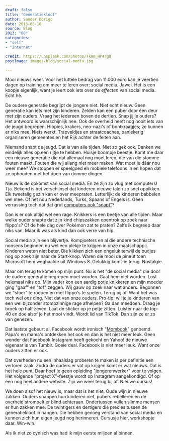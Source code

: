 ```yaml
---
draft: false
title: "Generatiekloof"
author: Sander Dorigo
date: 2013-08-16
source: Blog
2013: "08"
categories:
- "self"
- "Internet"

credit: https://unsplash.com/photos/Tk9m_HP4rgQ
postImage: images/blog/social-media.jpg

---
```


Mooi nieuws weer. Voor het luttele bedrag van 11.000 euro kan je veertien dagen op training om meer te leren over: social media. Jawel. Het is een koopje eigenlijk, want je leert ook iets over de *effecten* van social media. Echt hè.

<!--more-->

De oudere generatie begrijpt de jongere niet. Niet echt nieuw. Geen generatie kan iets met zijn kinderen. Zelden kan een puber door één deur met zijn ouders. Vraag het iedereen boven de dertien. Snap jij je ouders? Het antwoord is waarschijnlijk nee. Ook de overheid heeft nog nooit iets van de jeugd begrepen. Hippies, krakers, neo-nazi's of bontkraagjes; ze kunnen er niks mee. Niets werkt. Trapveldjes en straatcoaches, paniekerig organiseren gemeentes en het Rijk achter de feiten aan.

Niemand snapt de jeugd. Dat is van alle tijden. Niet zo gek ook. Denken we eindelijk alles op een rijtje te hebben. Huisje boompje beestje. Komt me daar een nieuwe generatie die dat allemaal nog moet leren, die van die stomme fouten maakt. Fouten die wij allang niet meer maken. Wat moet je dáár nou weer mee? We stoppen er speelgoed en mobiele telefoons in en hopen dat ze ophouden met het doen van domme dingen.

Nieuw is de opkomst van social media. En ze zijn zo vlug met computers! Tja. Bekend is het verschijnsel dat kinderen nieuwe talen zo snel oppikken. Elk tweetalig gezin kan er over meepraten. Letterlijk: de kinderen babbelen wel mee. Of het nou Nederlands, Turks, Spaans of Engels is. Geen verrassing toch dat dat grut [computers ook "snapt"](http://www.coding2learn.org/blog/2013/07/29/kids-cant-use-computers/)?

Dan is er ook altijd wel een rage. Knikkers is een beetje van alle tijden. Maar welke ouder snapte dat zijn kind chipszakken opentrok op zoek naar flippo's? Of de hele dag over Pokémon zat te praten? Zelfs ik begreep daar niks van. Maar ik was als kind dan ook verre van hip.

Social media zijn een blijvertje. Kompjoeters en al die andere technische nonsens beginnen nu wel een plekje te krijgen in onze maatschappij. Kinderen weten niet beter. Die klikken zich een ongeluk terwijl de oudjes nog op zoek zijn naar de Start-knop. Waren die mooi de pineut toen Microsoft hem weghaalde uit Windows 8. Gelukkig komt-ie terug. Nostalgie.

Maar om terug te komen op mijn punt. Nu is het "de social media" die door de oudere generatie begrepen moet worden. Gaat hem niet worden. Lost helemaal niks op. Mijn vader kon een aardig potje knikkeren en mijn moeder ging "gaaf" en "tof" zeggen. Wij gauw op zoek naar wat anders. Begonnen we "stoer" te roepen en met flippo's te spelen. Terug bij af. Want het was toch wel *ons* ding. Niet dat van onze ouders. Pro-tip: wil je je kinderen van een wel bijzonder stompzinnige rage afhelpen? Ga dan meedoen. Draag je broek op half zeven. Laat de sticker op je petje zitten. Luister naar de top-40 en doe alsof je het mooi vindt. Wordt lid van TikTok. Dan zijn ze er zo van genezen.

Dat laatste gebeurt al. Facebook wordt ironisch "[Mombook](http://www.today.com/tech/yes-youve-chased-your-kids-facebook-heres-where-they-went-1C9840070?lite&lite=obinsite)" genoemd. Papa's en mama's ontdekken het ook en dan is het niet meer leuk. Geen wonder dat Facebook Instagram heeft gekocht en Yahoo! de nieuwe eigenaar is van Tumblr. Goeie deal. Facebook is niet meer leuk. Want onze ouders zitten er ook.

Dat overheden nu een inhaalslag proberen te maken is per definitie een verloren zaak. Zodra de ouders er vat op krijgen komt er wat nieuws. Dat is het hele punt. Daar hoef je geen opleiding "jongerenwerker" voor te volgen. Het volgende "project X"-feestje wordt op Instagram aangekondigd. Of op een nog heel andere website. Zijn we weer terug bij af. Nieuwe cursus!

We doen alsof het nieuw is, maar dat is het niet. Oude wijn in nieuwe zakken. Ouders snappen hun kinderen niet, pubers rebelleren en de overheid strompelt er blind achteraan. Ondertussen vullen slimme mensen er hun zakken mee. De twintigers en dertigers die precies tussen de generatiekloof in hangen. Die hebben genoeg verstand van social media en kunnen zich hun eigen jeugd nog herinneren. Cursusje hier, workshopje daar. Win-win.

Als ik niet zo cynisch was had ik mijn eerste miljoen al binnen.

